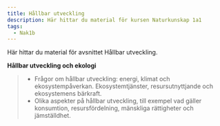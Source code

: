 ```yaml
---
title: Hållbar utveckling
description: Här hittar du material för kursen Naturkunskap 1a1
tags:
  - Nak1b
---
```


Här hittar du material för avsnittet Hållbar utveckling.

**Hållbar utveckling och ekologi**
>- Frågor om hållbar utveckling: energi, klimat och ekosystempåverkan. Ekosystemtjänster, resursutnyttjande och ekosystemens bärkraft.
>- Olika aspekter på hållbar utveckling, till exempel vad gäller konsumtion, resursfördelning, mänskliga rättigheter och jämställdhet.